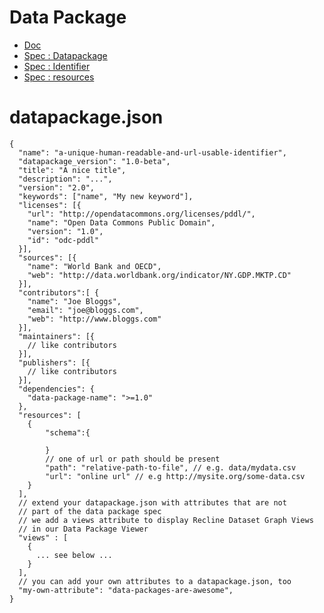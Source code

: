 # Data Package
- [Doc](https://frictionlessdata.io/docs/data-package/)
- [Spec : Datapackage](https://frictionlessdata.io/specs/data-package/)
- [Spec : Identifier](https://frictionlessdata.io/specs/data-package-identifier/)
- [Spec : resources](https://frictionlessdata.io/specs/data-resource/)

# datapackage.json
```
{
  "name": "a-unique-human-readable-and-url-usable-identifier",
  "datapackage_version": "1.0-beta",
  "title": "A nice title",
  "description": "...",
  "version": "2.0",
  "keywords": ["name", "My new keyword"],
  "licenses": [{
    "url": "http://opendatacommons.org/licenses/pddl/",
    "name": "Open Data Commons Public Domain",
    "version": "1.0",
    "id": "odc-pddl"
  }],
  "sources": [{
    "name": "World Bank and OECD",
    "web": "http://data.worldbank.org/indicator/NY.GDP.MKTP.CD"
  }],
  "contributors":[ {
    "name": "Joe Bloggs",
    "email": "joe@bloggs.com",
    "web": "http://www.bloggs.com"
  }],
  "maintainers": [{
    // like contributors
  }],
  "publishers": [{
    // like contributors
  }],
  "dependencies": {
    "data-package-name": ">=1.0"
  },
  "resources": [
  	{
    	"schema":{
    		
    	}
    	// one of url or path should be present
    	"path": "relative-path-to-file", // e.g. data/mydata.csv
    	"url": "online url" // e.g http://mysite.org/some-data.csv
  	}
  ],
  // extend your datapackage.json with attributes that are not
  // part of the data package spec
  // we add a views attribute to display Recline Dataset Graph Views
  // in our Data Package Viewer
  "views" : [
    {
      ... see below ...
    }
  ],
  // you can add your own attributes to a datapackage.json, too
  "my-own-attribute": "data-packages-are-awesome",
}
```



